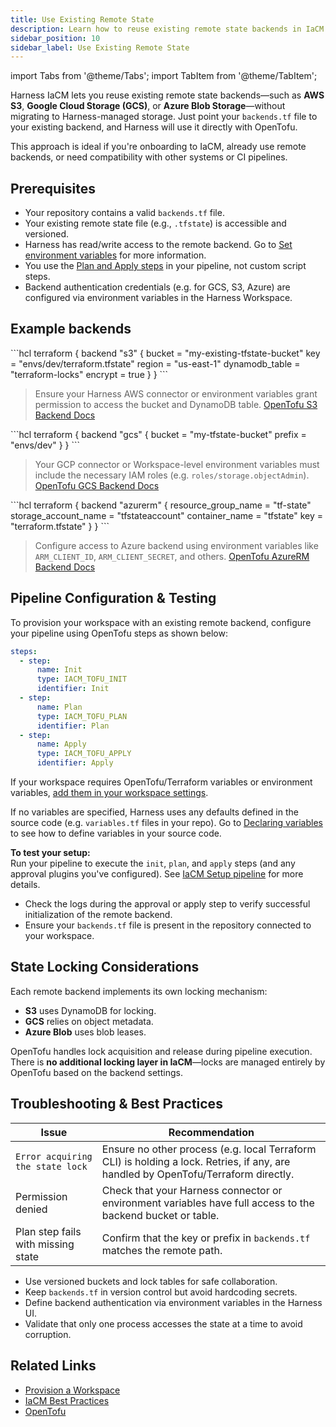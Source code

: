 ```yaml
---
title: Use Existing Remote State
description: Learn how to reuse existing remote state backends in IaCM.
sidebar_position: 10
sidebar_label: Use Existing Remote State
---
```


import Tabs from '@theme/Tabs';
import TabItem from '@theme/TabItem';

Harness IaCM lets you reuse existing remote state backends—such as **AWS S3**, **Google Cloud Storage (GCS)**, or **Azure Blob Storage**—without migrating to Harness-managed storage. Just point your `backends.tf` file to your existing backend, and Harness will use it directly with OpenTofu.

This approach is ideal if you're onboarding to IaCM, already use remote backends, or need compatibility with other systems or CI pipelines.

## Prerequisites
- Your repository contains a valid `backends.tf` file.
- Your existing remote state file (e.g., `.tfstate`) is accessible and versioned.
- Harness has read/write access to the remote backend. Go to [Set environment variables](/docs/infra-as-code-management/remote-backends/init-configuration#set-environment-variables) for more information.  
- You use the [Plan and Apply steps](https://developer.harness.io/docs/infra-as-code-management/workspaces/provision-workspace/) in your pipeline, not custom script steps.
- Backend authentication credentials (e.g. for GCS, S3, Azure) are configured via environment variables in the Harness Workspace.

## Example backends 
<Tabs>
<TabItem value="AWS S3">
```hcl
terraform {
  backend "s3" {
    bucket         = "my-existing-tfstate-bucket"
    key            = "envs/dev/terraform.tfstate"
    region         = "us-east-1"
    dynamodb_table = "terraform-locks"
    encrypt        = true
  }
}
```

> Ensure your Harness AWS connector or environment variables grant permission to access the bucket and DynamoDB table.
[OpenTofu S3 Backend Docs](https://opentofu.org/docs/language/settings/backends/s3/)
</TabItem>
<TabItem value="GCP Cloud Storage">
```hcl
terraform {
  backend "gcs" {
    bucket = "my-tfstate-bucket"
    prefix = "envs/dev"
  }
}
```

> Your GCP connector or Workspace-level environment variables must include the necessary IAM roles (e.g. `roles/storage.objectAdmin`).
[OpenTofu GCS Backend Docs](https://opentofu.org/docs/language/settings/backends/gcs/)
</TabItem>
<TabItem value="Azure Blob Storage">
```hcl
terraform {
  backend "azurerm" {
    resource_group_name  = "tf-state"
    storage_account_name = "tfstateaccount"
    container_name       = "tfstate"
    key                  = "terraform.tfstate"
  }
}
```

> Configure access to Azure backend using environment variables like `ARM_CLIENT_ID`, `ARM_CLIENT_SECRET`, and others.
[OpenTofu AzureRM Backend Docs](https://opentofu.org/docs/language/settings/backends/azurerm/)
</TabItem>
</Tabs>

## Pipeline Configuration & Testing
To provision your workspace with an existing remote backend, configure your pipeline using OpenTofu steps as shown below:

```yaml
steps:
  - step:
      name: Init
      type: IACM_TOFU_INIT
      identifier: Init
  - step:
      name: Plan
      type: IACM_TOFU_PLAN
      identifier: Plan
  - step:
      name: Apply
      type: IACM_TOFU_APPLY
      identifier: Apply
```

If your workspace requires OpenTofu/Terraform variables or environment variables, [add them in your workspace settings](/docs/infra-as-code-management/project-setup/variable-sets).

If no variables are specified, Harness uses any defaults defined in the source code (e.g. `variables.tf` files in your repo). Go to [Declaring variables](https://opentofu.org/docs/language/values/variables) to see how to define variables in your source code.


**To test your setup:**  
Run your pipeline to execute the `init`, `plan`, and `apply` steps (and any approval plugins you've configured). See [IaCM Setup pipeline](/docs/infra-as-code-management/get-started/#add-a-pipeline) for more details.
- Check the logs during the approval or apply step to verify successful initialization of the remote backend.
- Ensure your `backends.tf` file is present in the repository connected to your workspace.

## State Locking Considerations
Each remote backend implements its own locking mechanism:

- **S3** uses DynamoDB for locking.
- **GCS** relies on object metadata.
- **Azure Blob** uses blob leases.

OpenTofu handles lock acquisition and release during pipeline execution. There is **no additional locking layer in IaCM**—locks are managed entirely by OpenTofu based on the backend settings.

## Troubleshooting & Best Practices
| Issue                              | Recommendation                                                                                              |
| ---------------------------------- | ----------------------------------------------------------------------------------------------------------- |
| `Error acquiring the state lock`   | Ensure no other process (e.g. local Terraform CLI) is holding a lock. Retries, if any, are handled by OpenTofu/Terraform directly.                                      |
| Permission denied                  | Check that your Harness connector or environment variables have full access to the backend bucket or table. |
| Plan step fails with missing state | Confirm that the key or prefix in `backends.tf` matches the remote path.                                    |

- Use versioned buckets and lock tables for safe collaboration.
- Keep `backends.tf` in version control but avoid hardcoding secrets.
- Define backend authentication via environment variables in the Harness UI.
- Validate that only one process accesses the state at a time to avoid corruption.

## Related Links
- [Provision a Workspace](/docs/infra-as-code-management/workspaces/provision-workspace)
- [IaCM Best Practices](/kb/reference-architectures/iacm/iacm-best-practices)
- [OpenTofu](https://opentofu.org/)